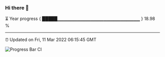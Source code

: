### Hi there 👋

⏳ Year progress { █████▁▁▁▁▁▁▁▁▁▁▁▁▁▁▁▁▁▁▁▁▁▁▁▁▁ } 18.98 %

---

⏰ Updated on Fri, 11 Mar 2022 06:15:45 GMT

![Progress Bar CI](https://github.com/liununu/liununu/workflows/Progress%20Bar%20CI/badge.svg)
